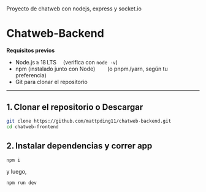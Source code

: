# 
Proyecto de chatweb con nodejs, express y socket.io

# Chatweb-Backend

**Requisitos previos**  
- Node.js ≥ 18 LTS  (verifica con `node -v`)  
- npm (instalado junto con Node)   (o pnpm /yarn, según tu preferencia)  
- Git para clonar el repositorio

---

## 1. Clonar el repositorio o Descargar

```bash
git clone https://github.com/mattpding11/chatweb-backend.git
cd chatweb-frontend
```

## 2. Instalar dependencias y correr app
```bash
npm i
```
y luego,
```bash
npm run dev
```
